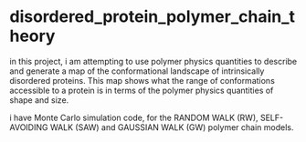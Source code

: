 # disordered_protein_polymer_chain_theory
in this project, i am attempting to use polymer physics quantities to describe and generate a map of the conformational landscape of intrinsically disordered proteins. This map shows what the range of conformations accessible to a protein is in terms of the polymer physics quantities of shape and size. 

i have Monte Carlo simulation code, for the RANDOM WALK (RW), SELF-AVOIDING WALK (SAW) and GAUSSIAN WALK (GW) polymer chain models. 
